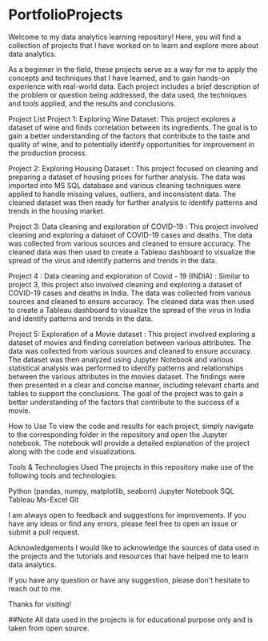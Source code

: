 # PortfolioProjects
Welcome to my data analytics learning repository! Here, you will find a collection of projects that I have worked on to learn and explore more about data analytics.

As a beginner in the field, these projects serve as a way for me to apply the concepts and techniques that I have learned, and to gain hands-on experience with real-world data. Each project includes a brief description of the problem or question being addressed, the data used, the techniques and tools applied, and the results and conclusions.

Project List
Project 1: Exploring Wine Dataset: This project explores a dataset of wine and finds correlation between its ingredients. The goal is to gain a better understanding of the factors that contribute to the taste and quality of wine, and to potentially identify opportunities for improvement in the production process.

Project 2: Exploring Housing Dataset : This project focused on cleaning and preparing a dataset of housing prices for further analysis. The data was imported into MS SQL database and various cleaning techniques were applied to handle missing values, outliers, and inconsistent data. The cleaned dataset was then ready for further analysis to identify patterns and trends in the housing market.

Project 3: Data cleaning and exploration of COVID-19 : This project involved cleaning and exploring a dataset of COVID-19 cases and deaths. The data was collected from various sources and cleaned to ensure accuracy. The cleaned data was then used to create a Tableau dashboard to visualize the spread of the virus and identify patterns and trends in the data.

Project 4 : Data cleaning and exploration of Covid - 19 (INDIA) : Similar to project 3, this project also involved cleaning and exploring a dataset of COVID-19 cases and deaths in India. The data was collected from various sources and cleaned to ensure accuracy. The cleaned data was then used to create a Tableau dashboard to visualize the spread of the virus in India and identify patterns and trends in the data.

Project 5: Exploration of a Movie dataset : This project involved exploring a dataset of movies and finding correlation between various attributes. The data was collected from various sources and cleaned to ensure accuracy. The dataset was then analyzed using Jupyter Notebook and various statistical analysis was performed to identify patterns and relationships between the various attributes in the movies dataset. The findings were then presented in a clear and concise manner, including relevant charts and tables to support the conclusions. The goal of the project was to gain a better understanding of the factors that contribute to the success of a movie.

How to Use
To view the code and results for each project, simply navigate to the corresponding folder in the repository and open the Jupyter notebook. The notebook will provide a detailed explanation of the project along with the code and visualizations.

Tools & Technologies Used
The projects in this repository make use of the following tools and technologies:

Python (pandas, numpy, matplotlib, seaborn)
Jupyter Notebook
SQL
Tableau
Ms-Excel
Git

I am always open to feedback and suggestions for improvements. If you have any ideas or find any errors, please feel free to open an issue or submit a pull request.

Acknowledgements
I would like to acknowledge the sources of data used in the projects and the tutorials and resources that have helped me to learn data analytics.

If you have any question or have any suggestion, please don't hesitate to reach out to me.

Thanks for visiting!

##Note
All data used in the projects is for educational purpose only and is taken from open source.

